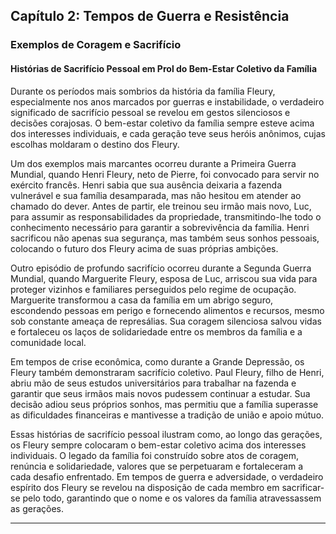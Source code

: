 
## Capítulo 2: Tempos de Guerra e Resistência

### Exemplos de Coragem e Sacrifício

#### Histórias de Sacrifício Pessoal em Prol do Bem-Estar Coletivo da Família

Durante os períodos mais sombrios da história da família Fleury, especialmente nos anos marcados por guerras e instabilidade, o verdadeiro significado de sacrifício pessoal se revelou em gestos silenciosos e decisões corajosas. O bem-estar coletivo da família sempre esteve acima dos interesses individuais, e cada geração teve seus heróis anônimos, cujas escolhas moldaram o destino dos Fleury.

Um dos exemplos mais marcantes ocorreu durante a Primeira Guerra Mundial, quando Henri Fleury, neto de Pierre, foi convocado para servir no exército francês. Henri sabia que sua ausência deixaria a fazenda vulnerável e sua família desamparada, mas não hesitou em atender ao chamado do dever. Antes de partir, ele treinou seu irmão mais novo, Luc, para assumir as responsabilidades da propriedade, transmitindo-lhe todo o conhecimento necessário para garantir a sobrevivência da família. Henri sacrificou não apenas sua segurança, mas também seus sonhos pessoais, colocando o futuro dos Fleury acima de suas próprias ambições.

Outro episódio de profundo sacrifício ocorreu durante a Segunda Guerra Mundial, quando Marguerite Fleury, esposa de Luc, arriscou sua vida para proteger vizinhos e familiares perseguidos pelo regime de ocupação. Marguerite transformou a casa da família em um abrigo seguro, escondendo pessoas em perigo e fornecendo alimentos e recursos, mesmo sob constante ameaça de represálias. Sua coragem silenciosa salvou vidas e fortaleceu os laços de solidariedade entre os membros da família e a comunidade local.

Em tempos de crise econômica, como durante a Grande Depressão, os Fleury também demonstraram sacrifício coletivo. Paul Fleury, filho de Henri, abriu mão de seus estudos universitários para trabalhar na fazenda e garantir que seus irmãos mais novos pudessem continuar a estudar. Sua decisão adiou seus próprios sonhos, mas permitiu que a família superasse as dificuldades financeiras e mantivesse a tradição de união e apoio mútuo.

Essas histórias de sacrifício pessoal ilustram como, ao longo das gerações, os Fleury sempre colocaram o bem-estar coletivo acima dos interesses individuais. O legado da família foi construído sobre atos de coragem, renúncia e solidariedade, valores que se perpetuaram e fortaleceram a cada desafio enfrentado. Em tempos de guerra e adversidade, o verdadeiro espírito dos Fleury se revelou na disposição de cada membro em sacrificar-se pelo todo, garantindo que o nome e os valores da família atravessassem as gerações.

---
```